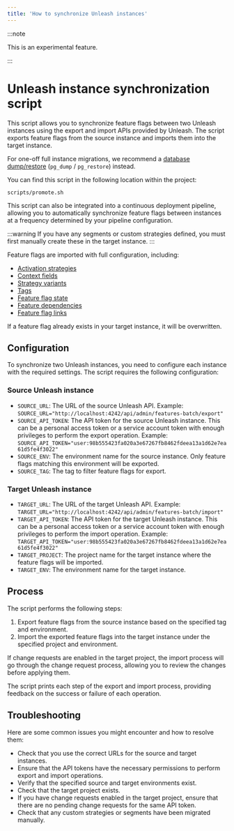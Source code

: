 ```yaml
---
title: 'How to synchronize Unleash instances'
---
```


:::note 

This is an experimental feature.

:::

# Unleash instance synchronization script 

This script allows you to synchronize feature flags between two Unleash instances using the export and import APIs provided by Unleash. The script exports feature flags from the source instance and imports them into the target instance.

For one-off full instance migrations, we recommend a [database dump/restore](/using-unleash/deploy/configuring-unleash#back-up-and-restore-the-database) (`pg_dump` / `pg_restore`) instead.

You can find this script in the following location within the project:

`scripts/promote.sh`

This script can also be integrated into a continuous deployment pipeline, allowing you to automatically synchronize feature flags between instances at a frequency determined by your pipeline configuration.

:::warning
If you have any segments or custom strategies defined, you must first manually create these in the target instance.
:::

Feature flags are imported with full configuration, including:
- [Activation strategies](/reference/activation-strategies)
- [Context fields](/reference/unleash-context)
- [Strategy variants](/reference/strategy-variants)
- [Tags](/reference/feature-toggles#tags)
- [Feature flag state](/reference/feature-toggles#feature-flag-state)
- [Feature dependencies](/reference/feature-toggles#feature-flag-dependencies)
- [Feature flag links](/reference/feature-toggles#external-links)

If a feature flag already exists in your target instance, it will be overwritten.

## Configuration

To synchronize two Unleash instances, you need to configure each instance with the required settings. The script requires the following configuration:

### Source Unleash instance

- `SOURCE_URL`: The URL of the source Unleash API.
  Example: `SOURCE_URL="http://localhost:4242/api/admin/features-batch/export"`
- `SOURCE_API_TOKEN`: The API token for the source Unleash instance. This can be a personal access token or a service account token with enough privileges to perform the export operation.
  Example: `SOURCE_API_TOKEN="user:98b555423fa020a3e67267fb8462fdeea13a1d62e7ea61d5fe4f3022"`
- `SOURCE_ENV`: The environment name for the source instance. Only feature flags matching this environment will be exported.
- `SOURCE_TAG`: The tag to filter feature flags for export.

### Target Unleash instance

- `TARGET_URL`: The URL of the target Unleash API.
  Example: `TARGET_URL="http://localhost:4242/api/admin/features-batch/import"`
- `TARGET_API_TOKEN`: The API token for the target Unleash instance. This can be a personal access token or a service account token with enough privileges to perform the import operation.
  Example: `TARGET_API_TOKEN="user:98b555423fa020a3e67267fb8462fdeea13a1d62e7ea61d5fe4f3022"`
- `TARGET_PROJECT`: The project name for the target instance where the feature flags will be imported.
- `TARGET_ENV`: The environment name for the target instance.

## Process

The script performs the following steps:

1. Export feature flags from the source instance based on the specified tag and environment.
2. Import the exported feature flags into the target instance under the specified project and environment.

If change requests are enabled in the target project, the import process will go through the change request process, allowing you to review the changes before applying them.

The script prints each step of the export and import process, providing feedback on the success or failure of each operation.

## Troubleshooting

Here are some common issues you might encounter and how to resolve them:

- Check that you use the correct URLs for the source and target instances.
- Ensure that the API tokens have the necessary permissions to perform export and import operations.
- Verify that the specified source and target environments exist.
- Check that the target project exists.
- If you have change requests enabled in the target project, ensure that there are no pending change requests for the same API token.
-  Check that any custom strategies or segments have been migrated manually.
